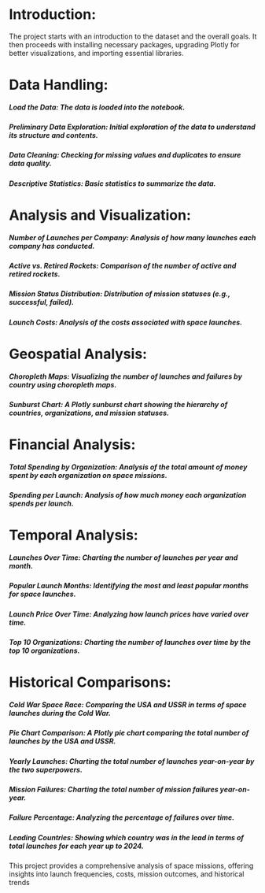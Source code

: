# Introduction:

The project starts with an introduction to the dataset and the overall goals. It then proceeds with installing necessary packages, upgrading Plotly for better visualizations, and importing essential libraries.

# Data Handling:

##### Load the Data: The data is loaded into the notebook.
##### Preliminary Data Exploration: Initial exploration of the data to understand its structure and contents.
##### Data Cleaning: Checking for missing values and duplicates to ensure data quality.
##### Descriptive Statistics: Basic statistics to summarize the data.

# Analysis and Visualization:

##### Number of Launches per Company: Analysis of how many launches each company has conducted.
##### Active vs. Retired Rockets: Comparison of the number of active and retired rockets.
##### Mission Status Distribution: Distribution of mission statuses (e.g., successful, failed).
##### Launch Costs: Analysis of the costs associated with space launches.

# Geospatial Analysis:

##### Choropleth Maps: Visualizing the number of launches and failures by country using choropleth maps.
##### Sunburst Chart: A Plotly sunburst chart showing the hierarchy of countries, organizations, and mission statuses.

# Financial Analysis:

##### Total Spending by Organization: Analysis of the total amount of money spent by each organization on space missions.
##### Spending per Launch: Analysis of how much money each organization spends per launch.

# Temporal Analysis:

##### Launches Over Time: Charting the number of launches per year and month.
##### Popular Launch Months: Identifying the most and least popular months for space launches.
##### Launch Price Over Time: Analyzing how launch prices have varied over time.
##### Top 10 Organizations: Charting the number of launches over time by the top 10 organizations.

# Historical Comparisons:

##### Cold War Space Race: Comparing the USA and USSR in terms of space launches during the Cold War.
##### Pie Chart Comparison: A Plotly pie chart comparing the total number of launches by the USA and USSR.
##### Yearly Launches: Charting the total number of launches year-on-year by the two superpowers.
##### Mission Failures: Charting the total number of mission failures year-on-year.
##### Failure Percentage: Analyzing the percentage of failures over time.
##### Leading Countries: Showing which country was in the lead in terms of total launches for each year up to 2024.
This project provides a comprehensive analysis of space missions, offering insights into launch frequencies, costs, mission outcomes, and historical trends

